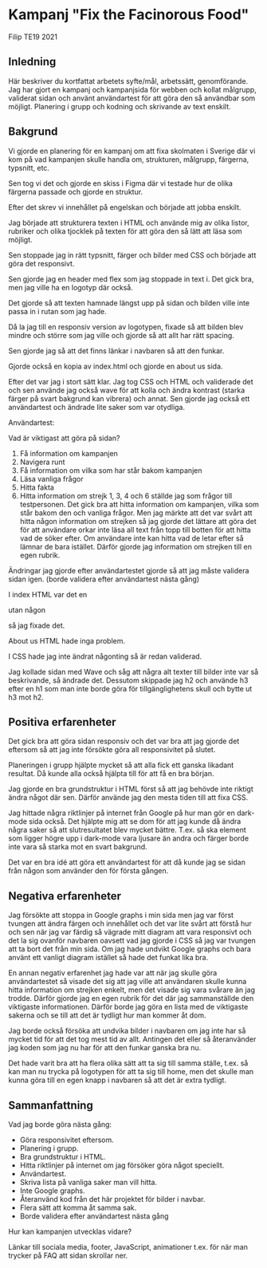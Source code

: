 # Kampanj "Fix the Facinorous Food"

Filip TE19 2021

## Inledning

Här beskriver du kortfattat arbetets syfte/mål, arbetssätt, genomförande.
Jag har gjort en kampanj och kampanjsida för webben och kollat målgrupp, validerat sidan och använt användartest för att göra den så användbar som möjligt.
Planering i grupp och kodning och skrivande av text enskilt.

## Bakgrund
Vi gjorde en planering för en kampanj om att fixa skolmaten i Sverige där vi kom på vad kampanjen skulle handla om, strukturen, målgrupp, färgerna, typsnitt, etc.

Sen tog vi det och gjorde en skiss i Figma där vi testade hur de olika färgerna passade och gjorde en struktur.

Efter det skrev vi innehållet på engelskan och började att jobba enskilt.

Jag började att strukturera texten i HTML och använde mig av olika listor, rubriker och olika tjocklek på texten för att göra den så lätt att läsa som möjligt.

Sen stoppade jag in rätt typsnitt, färger och bilder med CSS och började att göra det responsivt.

Sen gjorde jag en header med flex som jag stoppade in text i. Det gick bra, men jag ville ha en logotyp där också.

Det gjorde så att texten hamnade längst upp på sidan och bilden ville inte passa in i rutan som jag hade.

Då la jag till en responsiv version av logotypen, fixade så att bilden blev mindre och större som jag ville och gjorde så att allt har rätt spacing.

Sen gjorde jag så att det finns länkar i navbaren så att den funkar.

Gjorde också en kopia av index.html och gjorde en about us sida.

Efter det var jag i stort sätt klar. Jag tog CSS och HTML och validerade det och sen använde jag också wave för att kolla och ändra kontrast (starka färger på svart bakgrund kan vibrera) och annat.
Sen gjorde jag också ett användartest och ändrade lite saker som var otydliga.

Användartest:

Vad är viktigast att göra på sidan?
1. Få information om kampanjen
2. Navigera runt
3. Få information om vilka som har står bakom kampanjen
4. Läsa vanliga frågor
5. Hitta fakta
6. Hitta information om strejk
1, 3, 4 och 6 ställde jag som frågor till testpersonen. Det gick bra att hitta information om kampanjen, vilka som står bakom den och vanliga frågor. Men jag märkte att det var svårt att hitta någon information om strejken så jag gjorde det lättare att göra det för att användare orkar inte läsa all text från topp till botten för att hitta vad de söker efter. Om användare inte kan hitta vad de letar efter så lämnar de bara istället. Därför gjorde jag information om strejken till en egen rubrik.

Ändringar jag gjorde efter användartestet gjorde så att jag måste validera sidan igen. (borde validera efter användartest nästa gång)

I index HTML var det en </p> utan någon <p> så jag fixade det.

About us HTML hade inga problem.

I CSS hade jag inte ändrat någonting så är redan validerad.

Jag kollade sidan med Wave och såg att några alt texter till bilder inte var så beskrivande, så ändrade det. Dessutom skippade jag h2 och använde h3 efter en h1 som man inte borde göra för tillgänglighetens skull och bytte ut h3 mot h2.

## Positiva erfarenheter
Det gick bra att göra sidan responsiv och det var bra att jag gjorde det eftersom så att jag inte försökte göra all responsivitet på slutet.

Planeringen i grupp hjälpte mycket så att alla fick ett ganska likadant resultat. Då kunde alla också hjälpta till för att få en bra början.

Jag gjorde en bra grundstruktur i HTML först så att jag behövde inte riktigt ändra något där sen. Därför använde jag den mesta tiden till att fixa CSS.

Jag hittade några riktlinjer på internet från Google på hur man gör en dark-mode sida också. 
Det hjälpte mig att se dom för att jag kunde då ändra några saker så att slutresultatet blev mycket bättre. T.ex. så ska element som ligger högre upp i dark-mode vara ljusare än andra och färger borde inte vara så starka mot en svart bakgrund.

Det var en bra idé att göra ett användartest för att då kunde jag se sidan från någon som använder den för första gången.

## Negativa erfarenheter
Jag försökte att stoppa in Google graphs i min sida men jag var först tvungen att ändra färgen och innehållet och det var lite svårt att förstå hur och 
sen när jag var färdig så vägrade mitt diagram att vara responsivt och det la sig ovanför navbaren oavsett vad jag gjorde i CSS 
så jag var tvungen att ta bort det från min sida. Om jag hade undvikt Google graphs och bara använt ett vanligt diagram istället så hade det funkat lika bra.

En annan negativ erfarenhet jag hade var att när jag skulle göra användartestet så visade det sig att jag ville att användaren skulle kunna hitta information om strejken 
enkelt, men det visade sig vara svårare än jag trodde. Därför gjorde jag en egen rubrik för det där jag sammanställde den viktigaste informationen.
Därför borde jag göra en lista med de viktigaste sakerna och se till att det är tydligt hur man kommer åt dom. 

Jag borde också försöka att undvika bilder i navbaren om jag inte har så mycket tid för att det tog mest tid av allt. 
Antingen det eller så återanvänder jag koden som jag nu har för att den funkar ganska bra nu.

Det hade varit bra att ha flera olika sätt att ta sig till samma ställe, t.ex. så kan man nu trycka på logotypen för att ta sig till home, 
men det skulle man kunna göra till en egen knapp i navbaren så att det är extra tydligt.

## Sammanfattning
Vad jag borde göra nästa gång:

* Göra responsivitet eftersom.
* Planering i grupp.
* Bra grundstruktur i HTML.
* Hitta riktlinjer på internet om jag försöker göra något speciellt.
* Användartest.
* Skriva lista på vanliga saker man vill hitta.
* Inte Google graphs.
* Återanvänd kod från det här projektet för bilder i navbar.
* Flera sätt att komma åt samma sak.
* Borde validera efter användartest nästa gång

Hur kan kampanjen utvecklas vidare?

Länkar till sociala media, footer, JavaScript, animationer t.ex. för när man trycker på FAQ att sidan skrollar ner.

